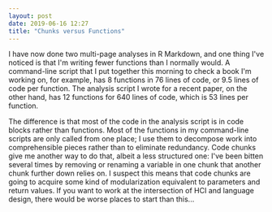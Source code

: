 ```yaml
---
layout: post
date: 2019-06-16 12:27
title: "Chunks versus Functions"
---
```


I have now done two multi-page analyses in R Markdown,
and one thing I've noticed is that I'm writing fewer functions than I normally would.
A command-line script that I put together this morning to check a book I'm working on,
for example,
has 8 functions in 76 lines of code,
or 9.5 lines of code per function.
The analysis script I wrote for a recent paper,
on the other hand,
has 12 functions for 640 lines of code,
which is 53 lines per function.

The difference is that most of the code in the analysis script
is in code blocks rather than functions.
Most of the functions in my command-line scripts are only called from one place;
I use them to decompose work into comprehensible pieces
rather than to eliminate redundancy.
Code chunks give me another way to do that,
albeit a less structured one:
I've been bitten several times by removing or renaming a variable in one chunk
that another chunk further down relies on.
I suspect this means that code chunks are going to acquire some kind of modularization
equivalent to parameters and return values.
If you want to work at the intersection of HCI and language design,
there would be worse places to start than this...
